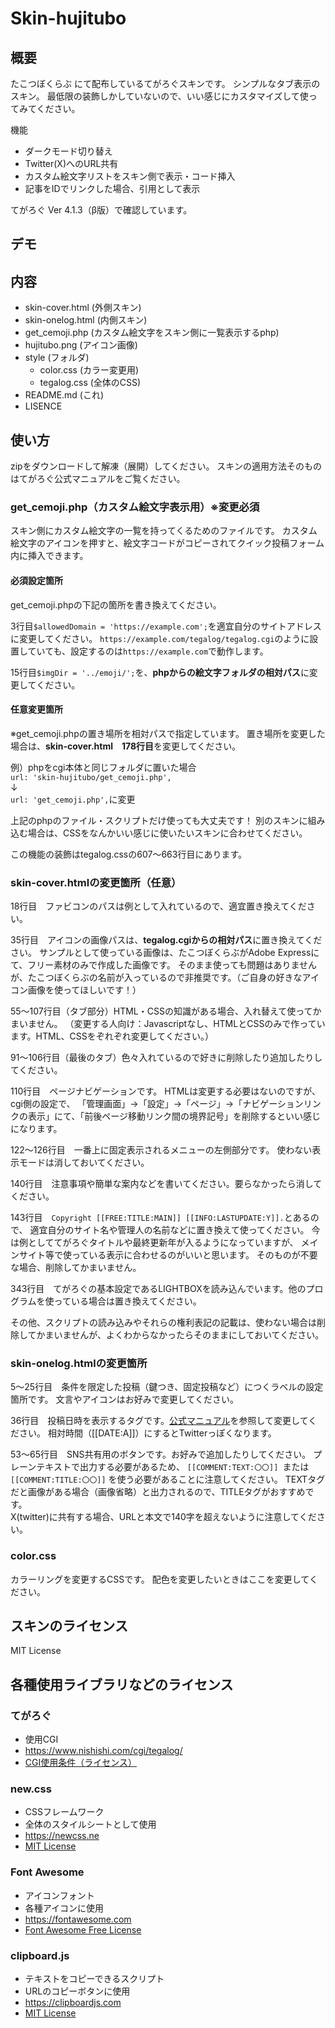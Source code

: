# Skin-hujitubo
## 概要
たこつぼくらぶ にて配布しているてがろぐスキンです。
シンプルなタブ表示のスキン。
最低限の装飾しかしていないので、いい感じにカスタマイズして使ってみてください。

機能
- ダークモード切り替え
- Twitter(X)へのURL共有
- カスタム絵文字リストをスキン側で表示・コード挿入
- 記事をIDでリンクした場合、引用として表示

てがろぐ Ver 4.1.3（β版）で確認しています。

## デモ

## 内容
- skin-cover.html (外側スキン)
- skin-onelog.html (内側スキン)
- get_cemoji.php (カスタム絵文字をスキン側に一覧表示するphp)
- hujitubo.png (アイコン画像)
- style (フォルダ)
    - color.css (カラー変更用)
    - tegalog.css (全体のCSS)
- README.md (これ)
- LISENCE

## 使い方
zipをダウンロードして解凍（展開）してください。
スキンの適用方法そのものはてがろぐ公式マニュアルをご覧ください。


### get_cemoji.php（カスタム絵文字表示用）※変更必須
スキン側にカスタム絵文字の一覧を持ってくるためのファイルです。
カスタム絵文字のアイコンを押すと、絵文字コードがコピーされてクイック投稿フォーム内に挿入できます。
#### 必須設定箇所
get_cemoji.phpの下記の箇所を書き換えてください。

3行目`$allowedDomain = 'https://example.com';`を適宜自分のサイトアドレスに変更してください。
`https://example.com/tegalog/tegalog.cgi`のように設置していても、設定するのは`https://example.com`で動作します。

15行目`$imgDir = '../emoji/';`を、**phpからの絵文字フォルダの相対パス**に変更してください。

#### 任意変更箇所
※get_cemoji.phpの置き場所を相対パスで指定しています。
置き場所を変更した場合は、**skin-cover.html　178行目**を変更してください。

例）phpをcgi本体と同じフォルダに置いた場合  
`url: 'skin-hujitubo/get_cemoji.php',`  
↓  
`url: 'get_cemoji.php',`に変更

上記のphpのファイル・スクリプトだけ使っても大丈夫です！
別のスキンに組み込む場合は、CSSをなんかいい感じに使いたいスキンに合わせてください。

この機能の装飾はtegalog.cssの607～663行目にあります。

### skin-cover.htmlの変更箇所（任意）
18行目　ファビコンのパスは例として入れているので、適宜置き換えてください。

35行目　アイコンの画像パスは、**tegalog.cgiからの相対パス**に置き換えてください。
サンプルとして使っている画像は、たこつぼくらぶがAdobe Expressにて、フリー素材のみで作成した画像です。
そのまま使っても問題はありませんが、たこつぼくらぶの名前が入っているので非推奨です。（ご自身の好きなアイコン画像を使ってほしいです！）

55～107行目（タブ部分）HTML・CSSの知識がある場合、入れ替えて使ってかまいません。
（変更する人向け：Javascriptなし、HTMLとCSSのみで作っています。HTML、CSSをぞれぞれ変更してください。）

91～106行目（最後のタブ）色々入れているので好きに削除したり追加したりしてください。

110行目　ページナビゲーションです。
HTMLは変更する必要はないのですが、cgi側の設定で、
「管理画面」→「設定」→「ページ」→「ナビゲーションリンクの表示」にて、「前後ページ移動リンク間の境界記号」を削除するといい感じになります。

122～126行目　一番上に固定表示されるメニューの左側部分です。
使わない表示モードは消しておいてください。

140行目　注意事項や簡単な案内などを書いてください。要らなかったら消してください。

143行目　`Copyright [[FREE:TITLE:MAIN]] [[INFO:LASTUPDATE:Y]].`とあるので、
適宜自分のサイト名や管理人の名前などに置き換えて使ってください。
今は例としててがろぐタイトルや最終更新年が入るようになっていますが、
メインサイト等で使っている表示に合わせるのがいいと思います。
そのものが不要な場合、削除してかまいません。

343行目　てがろぐの基本設定であるLIGHTBOXを読み込んでいます。他のプログラムを使っている場合は置き換えてください。

その他、スクリプトの読み込みやそれらの権利表記の記載は、使わない場合は削除してかまいませんが、よくわからなかったらそのままにしておいてください。

### skin-onelog.htmlの変更箇所
5～25行目　条件を限定した投稿（鍵つき、固定投稿など）につくラベルの設定箇所です。
文言やアイコンはお好みで変更してください。

36行目　投稿日時を表示するタグです。[公式マニュアル](https://www.nishishi.com/cgi/tegalog/custom/#customizeinfo-dateformat)を参照して変更してください。
相対時間（[[DATE:A]]）にするとTwitterっぽくなります。

53～65行目　SNS共有用のボタンです。お好みで追加したりしてください。
プレーンテキストで出力する必要があるため、 `[[COMMENT:TEXT:〇〇]] `または`[[COMMENT:TITLE:〇〇]]` を使う必要があることに注意してください。
TEXTタグだと画像がある場合（画像省略）と出力されるので、TITLEタグがおすすめです。  
X(twitter)に共有する場合、URLと本文で140字を超えないように注意してください。


### color.css
カラーリングを変更するCSSです。
配色を変更したいときはここを変更してください。

## スキンのライセンス
MIT License

## 各種使用ライブラリなどのライセンス
### てがろぐ
- 使用CGI
- https://www.nishishi.com/cgi/tegalog/
- [CGI使用条件（ライセンス）](https://www.nishishi.com/cgi/tegalog/#license)

### new.css
- CSSフレームワーク
- 全体のスタイルシートとして使用
- https://newcss.ne
- [MIT License](https://github.com/xz/new.css/blob/master/LICENSE)

### Font Awesome
- アイコンフォント
- 各種アイコンに使用
- https://fontawesome.com
- [Font Awesome Free License](https://fontawesome.com/license/free)

### clipboard.js
- テキストをコピーできるスクリプト
- URLのコピーボタンに使用
- https://clipboardjs.com
- [MIT License](https://github.com/zenorocha/clipboard.js/blob/master/LICENSE)

